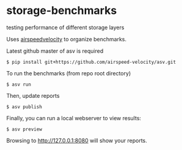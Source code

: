 # storage-benchmarks
testing performance of different storage layers

Uses [airspeedvelocity](http://asv.readthedocs.io/en/latest) to organize benchmarks.

Latest github master of asv is required

    $ pip install git+https://github.com/airspeed-velocity/asv.git

To run the benchmarks (from repo root directory)

    $ asv run

Then, update reports

    $ asv publish

Finally, you can run a local webserver to view results:

    $ asv preview

Browsing to http://127.0.0.1:8080 will show your reports.

